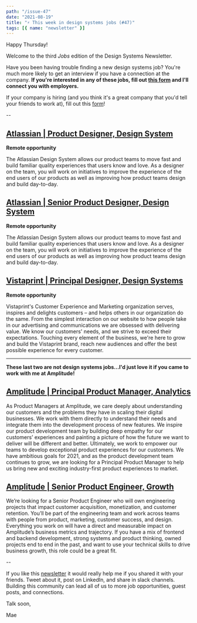 ```yaml
---
path: "/issue-47"
date: "2021-08-19"
title: "⚡ This week in design systems jobs (#47)"
tags: [{ name: "newsletter" }]
---
```


Happy Thursday!

Welcome to the third _Jobs_ edition of the Design Systems Newsletter.

Have you been having trouble finding a new design systems job? You're much more likely to get an interview if you have a connection at the company. **If you're interested in any of these jobs, fill out [this form](https://forms.gle/ZJnVacMuz9Dt4p3GA) and I'll connect you with employers.**

If your company is hiring (and you think it's a great company that you'd tell your friends to work at), fill out this [form](https://forms.gle/tCRpGy7PMfQGqu5B9)!

--

## [Atlassian | Product Designer, Design System](https://jobs.lever.co/atlassian/04c69d75-11d2-455b-b4db-9557670651e9?lever-via=mchz33OSqn)

**Remote opportunity**

The Atlassian Design System allows our product teams to move fast and build familiar quality experiences that users know and love. As a designer on the team, you will work on initiatives to improve the experience of the end users of our products as well as improving how product teams design and build day-to-day.

## [Atlassian | Senior Product Designer, Design System](https://jobs.lever.co/atlassian/ab45ae10-c95f-4f9c-86a3-0a88b5eb5cb5?lever-via=mchz33OSqn)

**Remote opportunity**

The Atlassian Design System allows our product teams to move fast and build familiar quality experiences that users know and love. As a designer on the team, you will work on initiatives to improve the experience of the end users of our products as well as improving how product teams design and build day-to-day.

## [Vistaprint | Principal Designer, Design Systems](https://www.linkedin.com/jobs/view/2626942765/)

**Remote opportunity**

Vistaprint's Customer Experience and Marketing organization serves, inspires and delights customers – and helps others in our organization do the same. From the simplest interaction on our website to how people take in our advertising and communications we are obsessed with delivering value. We know our customers' needs, and we strive to exceed their expectations. Touching every element of the business, we're here to grow and build the Vistaprint brand, reach new audiences and offer the best possible experience for every customer.

---

**These last two are not design systems jobs...I'd just love it if you came to work with me at Amplitude!**

## [Amplitude | Principal Product Manager, Analytics](https://lnkd.in/dEf8-w3b)

As Product Managers at Amplitude, we care deeply about understanding our customers and the problems they have in scaling their digital businesses. We work with them directly to understand their needs and integrate them into the development process of new features. We inspire our product development team by building deep empathy for our customers’ experiences and painting a picture of how the future we want to deliver will be different and better. Ultimately, we work to empower our teams to develop exceptional product experiences for our customers. We have ambitious goals for 2021, and as the product development team continues to grow, we are looking for a Principal Product Manager to help us bring new and exciting industry-first product experiences to market.

## [Amplitude | Senior Product Engineer, Growth](https://lnkd.in/dnnaPS-J)

We’re looking for a Senior Product Engineer who will own engineering projects that impact customer acquisition, monetization, and customer retention. You’ll be part of the engineering team and work across teams with people from product, marketing, customer success, and design. Everything you work on will have a direct and measurable impact on Amplitude’s business metrics and trajectory. If you have a mix of frontend and backend development, strong systems and product thinking, owned projects end to end in the past, and want to use your technical skills to drive business growth, this role could be a great fit.

--

If you like this [newsletter](https://maecapozzi.com/newsletter/) it would really help me if you shared it with your friends. Tweet about it, post on LinkedIn, and share in slack channels. Building this community can lead all of us to more job opportunities, guest posts, and connections.

Talk soon,

Mae
​
